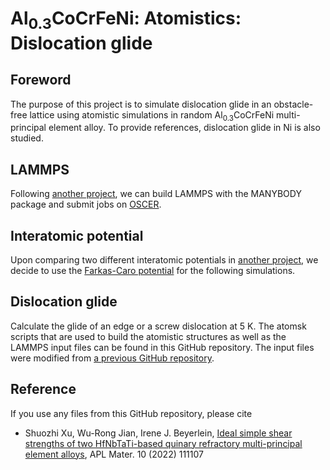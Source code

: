 # Al<sub>0.3</sub>CoCrFeNi: Atomistics: Dislocation glide

## Foreword

The purpose of this project is to simulate dislocation glide in an obstacle-free lattice using atomistic simulations in random Al<sub>0.3</sub>CoCrFeNi multi-principal element alloy. To provide references, dislocation glide in Ni is also studied.

## LAMMPS

Following [another project](https://github.com/shuozhixu/Modelling_2024), we can build LAMMPS with the MANYBODY package and submit jobs on [OSCER](http://www.ou.edu/oscer.html).

## Interatomic potential

Upon comparing two different interatomic potentials in [another project](https://github.com/shuozhixu/HEAM_2025), we decide to use the [Farkas-Caro potential](https://doi.org/10.1557/jmr.2020.294) for the following simulations.

## Dislocation glide

Calculate the glide of an edge or a screw dislocation at 5 K. The atomsk scripts that are used to build the atomistic structures as well as the LAMMPS input files can be found in this GitHub repository. The input files were modified from [a previous GitHub repository](https://github.com/wrj2018/MSMSE_2020).

## Reference

If you use any files from this GitHub repository, please cite

- Shuozhi Xu, Wu-Rong Jian, Irene J. Beyerlein, [Ideal simple shear strengths of two HfNbTaTi-based quinary refractory multi-principal element alloys](http://dx.doi.org/10.1063/5.0116898), APL Mater. 10 (2022) 111107
